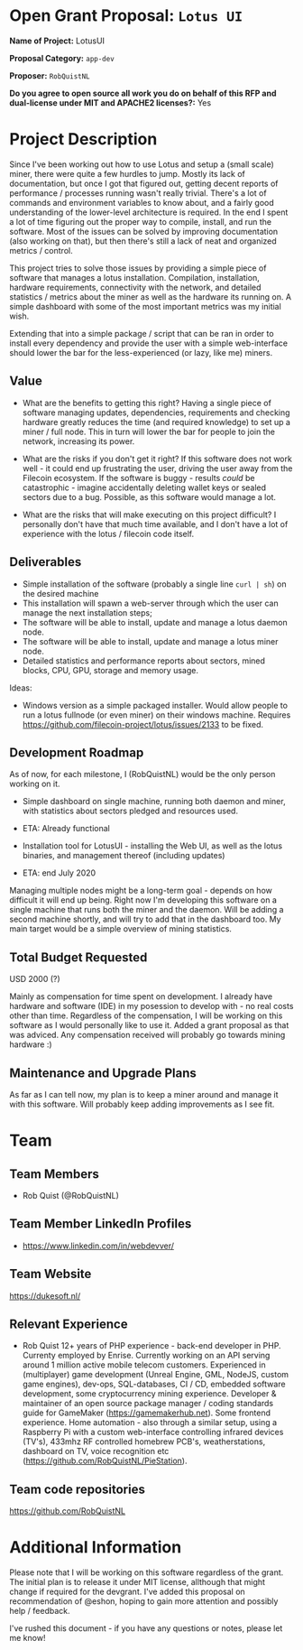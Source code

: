 # Open Grant Proposal: `Lotus UI`

**Name of Project:** LotusUI

**Proposal Category:** `app-dev`

**Proposer:** `RobQuistNL`

**Do you agree to open source all work you do on behalf of this RFP and dual-license under MIT and APACHE2 licenses?:** Yes

# Project Description

Since I've been working out how to use Lotus and setup a (small scale) miner, there were quite a few hurdles to jump. 
Mostly its lack of documentation, but once I got that figured out, getting decent reports of performance / processes 
running wasn't really trivial. There's a lot of commands and environment variables to know about, and a fairly good 
understanding of the lower-level architecture is required. In the end I spent a lot of time figuring out the proper way
to compile, install, and run the software. Most of the issues can be solved by improving documentation (also working on that),
but then there's still a lack of neat and organized metrics / control.

This project tries to solve those issues by providing a simple piece of software that manages a lotus installation. Compilation,
installation, hardware requirements, connectivity with the network, and detailed statistics / metrics about the miner
as well as the hardware its running on. A simple dashboard with some of the most important metrics was my initial wish.

Extending that into a simple package / script that can be ran in order to install every dependency and provide the user with a 
simple web-interface should lower the bar for the less-experienced (or lazy, like me) miners.


## Value

- What are the benefits to getting this right?
Having a single piece of software managing updates, dependencies, requirements and checking hardware greatly reduces the time (and required knowledge) to set up a miner / full node. This in turn will lower the bar for people to join the network, increasing its power.

- What are the risks if you don't get it right?
If this software does not work well - it could end up frustrating the user, driving the user away from the Filecoin ecosystem.
If the software is buggy - results _could_ be catastrophic - imagine accidentally deleting wallet keys or sealed sectors due to a bug. Possible, as this software would manage a lot.

- What are the risks that will make executing on this project difficult?
I personally don't have that much time available, and I don't have a lot of experience with the lotus / filecoin code itself. 

## Deliverables

- Simple installation of the software (probably a single line `curl | sh`) on the desired machine
- This installation will spawn a web-server through which the user can manage the next installation steps;
- The software will be able to install, update and manage a lotus daemon node.
- The software will be able to install, update and manage a lotus miner node.
- Detailed statistics and performance reports about sectors, mined blocks, CPU, GPU, storage and memory usage.

Ideas:
- Windows version as a simple packaged installer. Would allow people to run a lotus fullnode (or even miner) on their windows machine. Requires https://github.com/filecoin-project/lotus/issues/2133 to be fixed.

## Development Roadmap

As of now, for each milestone, I (RobQuistNL) would be the only person working on it.

- Simple dashboard on single machine, running both daemon and miner, with statistics about sectors pledged and resources used.
- ETA: Already functional

- Installation tool for LotusUI - installing the Web UI, as well as the lotus binaries, and management thereof (including updates)
- ETA: end July 2020

Managing multiple nodes might be a long-term goal - depends on how difficult it will end up being. Right now I'm developing this software on a single machine that runs both the miner and the daemon. Will be adding a second machine shortly, and will try to add that in the dashboard too. My main target would be a simple overview of mining statistics.

## Total Budget Requested

USD 2000 (?)

Mainly as compensation for time spent on development. I already have hardware and software (IDE) in my posession to develop with - no real costs other than time.
Regardless of the compensation, I will be working on this software as I would personally like to use it. Added a grant proposal as that
was adviced. Any compensation received will probably go towards mining hardware :)

## Maintenance and Upgrade Plans

As far as I can tell now, my plan is to keep a miner around and manage it with this software. Will probably keep adding improvements as I see fit.

# Team

## Team Members

- Rob Quist (@RobQuistNL)

## Team Member LinkedIn Profiles

- https://www.linkedin.com/in/webdevver/

## Team Website

https://dukesoft.nl/

## Relevant Experience

- Rob Quist
12+ years of PHP experience - back-end developer in PHP. Currenty employed by Enrise. Currently working on an API serving around 1 million active mobile telecom customers. Experienced in (multiplayer) game development (Unreal Engine, GML, NodeJS, custom game engines), dev-ops, SQL-databases, CI / CD, embedded software development, some cryptocurrency mining experience. Developer & maintainer of an open source package manager / coding standards guide for GameMaker (https://gamemakerhub.net). Some frontend experience. Home automation - also through a similar setup, using a Raspberry Pi with a custom web-interface controlling infrared devices (TV's), 433mhz RF controlled homebrew PCB's, weatherstations, dashboard on TV, voice recognition etc (https://github.com/RobQuistNL/PieStation). 

## Team code repositories

https://github.com/RobQuistNL

# Additional Information

Please note that I will be working on this software regardless of the grant. The initial plan is to release it under MIT license, allthough that might change if required for the devgrant. I've added this proposal on recommendation of @eshon, hoping to gain more attention and possibly help / feedback.

I've rushed this document - if you have any questions or notes, please let me know!
